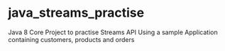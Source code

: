 # java_streams_practise
Java 8 Core Project to practise Streams API Using a sample Application containing customers, products and orders
